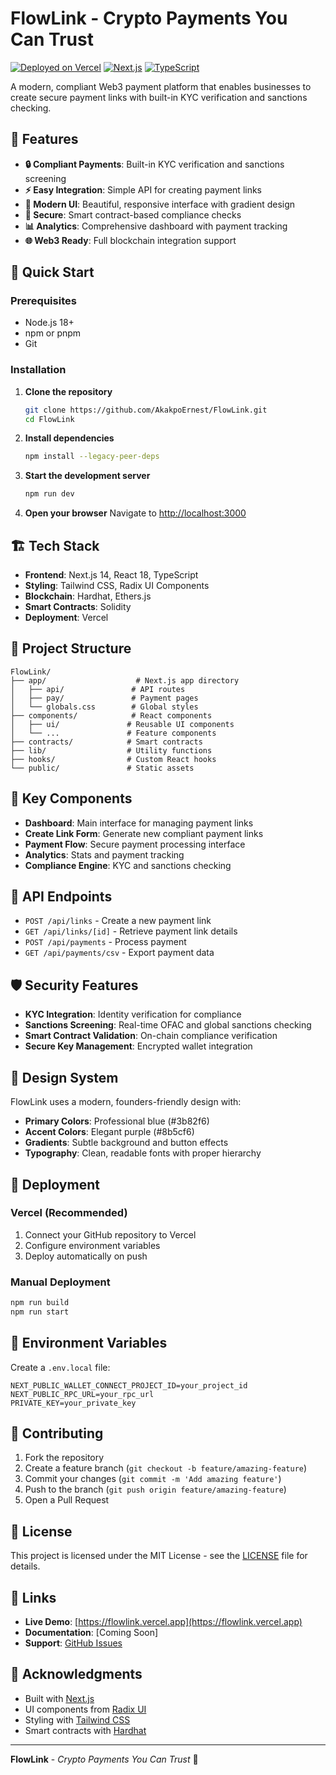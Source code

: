 # FlowLink - Crypto Payments You Can Trust

[![Deployed on Vercel](https://img.shields.io/badge/Deployed%20on-Vercel-black?style=for-the-badge&logo=vercel)](https://vercel.com)
[![Next.js](https://img.shields.io/badge/Next.js-14.2.16-black?style=for-the-badge&logo=next.js)](https://nextjs.org/)
[![TypeScript](https://img.shields.io/badge/TypeScript-5.0-blue?style=for-the-badge&logo=typescript)](https://www.typescriptlang.org/)

A modern, compliant Web3 payment platform that enables businesses to create secure payment links with built-in KYC verification and sanctions checking.

## 🌟 Features

- **🔒 Compliant Payments**: Built-in KYC verification and sanctions screening
- **⚡ Easy Integration**: Simple API for creating payment links
- **🎨 Modern UI**: Beautiful, responsive interface with gradient design
- **🔐 Secure**: Smart contract-based compliance checks
- **📊 Analytics**: Comprehensive dashboard with payment tracking
- **🌐 Web3 Ready**: Full blockchain integration support

## 🚀 Quick Start

### Prerequisites

- Node.js 18+ 
- npm or pnpm
- Git

### Installation

1. **Clone the repository**
   ```bash
   git clone https://github.com/AkakpoErnest/FlowLink.git
   cd FlowLink
   ```

2. **Install dependencies**
   ```bash
   npm install --legacy-peer-deps
   ```

3. **Start the development server**
   ```bash
   npm run dev
   ```

4. **Open your browser**
   Navigate to [http://localhost:3000](http://localhost:3000)

## 🏗️ Tech Stack

- **Frontend**: Next.js 14, React 18, TypeScript
- **Styling**: Tailwind CSS, Radix UI Components
- **Blockchain**: Hardhat, Ethers.js
- **Smart Contracts**: Solidity
- **Deployment**: Vercel

## 📁 Project Structure

```
FlowLink/
├── app/                    # Next.js app directory
│   ├── api/               # API routes
│   ├── pay/               # Payment pages
│   └── globals.css        # Global styles
├── components/            # React components
│   ├── ui/               # Reusable UI components
│   └── ...               # Feature components
├── contracts/            # Smart contracts
├── lib/                  # Utility functions
├── hooks/                # Custom React hooks
└── public/               # Static assets
```

## 🎯 Key Components

- **Dashboard**: Main interface for managing payment links
- **Create Link Form**: Generate new compliant payment links
- **Payment Flow**: Secure payment processing interface
- **Analytics**: Stats and payment tracking
- **Compliance Engine**: KYC and sanctions checking

## 🔧 API Endpoints

- `POST /api/links` - Create a new payment link
- `GET /api/links/[id]` - Retrieve payment link details
- `POST /api/payments` - Process payment
- `GET /api/payments/csv` - Export payment data

## 🛡️ Security Features

- **KYC Integration**: Identity verification for compliance
- **Sanctions Screening**: Real-time OFAC and global sanctions checking
- **Smart Contract Validation**: On-chain compliance verification
- **Secure Key Management**: Encrypted wallet integration

## 🎨 Design System

FlowLink uses a modern, founders-friendly design with:
- **Primary Colors**: Professional blue (#3b82f6)
- **Accent Colors**: Elegant purple (#8b5cf6)
- **Gradients**: Subtle background and button effects
- **Typography**: Clean, readable fonts with proper hierarchy

## 🚀 Deployment

### Vercel (Recommended)

1. Connect your GitHub repository to Vercel
2. Configure environment variables
3. Deploy automatically on push

### Manual Deployment

```bash
npm run build
npm run start
```

## 📝 Environment Variables

Create a `.env.local` file:

```env
NEXT_PUBLIC_WALLET_CONNECT_PROJECT_ID=your_project_id
NEXT_PUBLIC_RPC_URL=your_rpc_url
PRIVATE_KEY=your_private_key
```

## 🤝 Contributing

1. Fork the repository
2. Create a feature branch (`git checkout -b feature/amazing-feature`)
3. Commit your changes (`git commit -m 'Add amazing feature'`)
4. Push to the branch (`git push origin feature/amazing-feature`)
5. Open a Pull Request

## 📄 License

This project is licensed under the MIT License - see the [LICENSE](LICENSE) file for details.

## 🔗 Links

- **Live Demo**: [https://flowlink.vercel.app](https://flowlink.vercel.app)
- **Documentation**: [Coming Soon]
- **Support**: [GitHub Issues](https://github.com/AkakpoErnest/FlowLink/issues)

## 🙏 Acknowledgments

- Built with [Next.js](https://nextjs.org/)
- UI components from [Radix UI](https://www.radix-ui.com/)
- Styling with [Tailwind CSS](https://tailwindcss.com/)
- Smart contracts with [Hardhat](https://hardhat.org/)

---

**FlowLink** - *Crypto Payments You Can Trust* 🚀